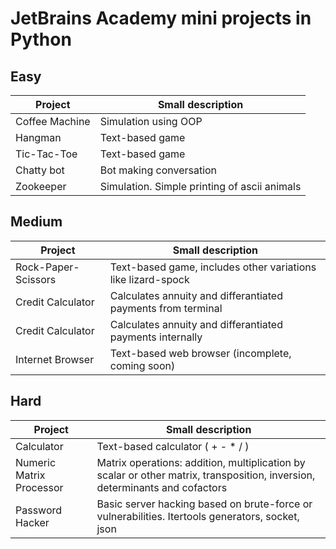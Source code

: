 # JetBrains Academy mini projects in Python

## Easy
| Project                   | Small description                                            |
| ------------------------- | ------------------------------------------------------------ |
| Coffee Machine            | Simulation using OOP                                         |
| Hangman                   | Text-based game                                              |
| Tic-Tac-Toe               | Text-based game                                              |
| Chatty bot                | Bot making conversation                                      |
| Zookeeper                 | Simulation. Simple printing of ascii animals                 |

## Medium
| Project                   | Small description                                            |
| ------------------------- | ------------------------------------------------------------ |
| Rock-Paper-Scissors       | Text-based game, includes other variations like lizard-spock |
| Credit Calculator         | Calculates annuity and differantiated payments from terminal |
| Credit Calculator         | Calculates annuity and differantiated payments internally    |
| Internet Browser          | Text-based web browser (incomplete, coming soon)             |

## Hard
| Project                   | Small description                                            |
| ------------------------- | ------------------------------------------------------------ |
| Calculator                | Text-based calculator ( + - * / )                            |
| Numeric Matrix Processor  | Matrix operations: addition, multiplication by scalar or other matrix, transposition, inversion, determinants and cofactors |
| Password Hacker           | Basic server hacking based on brute-force or vulnerabilities. Itertools generators, socket, json |
